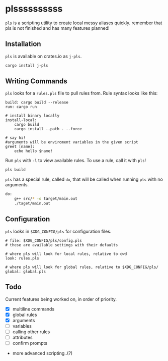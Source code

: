 # plssssssssss

`pls` is a scripting utility to create local messy aliases quickly.
remember that pls is not finished and has many features planned!

## Installation
`pls` is available on crates.io as `j-pls`.
```bash
cargo install j-pls
```

## Writing Commands  
`pls` looks for a `rules.pls` file to pull rules from. Rule syntax looks like this:
```
build: cargo build --release 
run: cargo run

# install binary locally
install-local: 
    cargo build 
    cargo install --path . --force

# say hi!
#arguments will be enviroment variables in the given script
greet [name]:
    echo hello $name!
```

Run `pls` with `-l` to view available rules.
To use a rule, call it with `pls`!
```bash
pls build
```

`pls` has a special rule, called `do`, that will be called when running `pls` with no arguments.
```bash
do: 
    g++ src/* -o target/main.out 
    ./taget/main.out
```

## Configuration
`pls` looks in `$XDG_CONFIG/pls` for configuration files.
```
# file: $XDG_CONFIG/pls/config.pls
# these are available settings with their defaults

# where pls will look for local rules, relative to cwd
look: rules.pls

# where pls will look for global rules, relative to $XDG_CONFIG/pls/ 
global: global.pls
```

## Todo 
Current features being worked on, in order of priority.
- [x] multiline commands
- [x] global rules
- [x] arguments 
- [ ] variables
- [ ] calling other rules
- [ ] attributes
- [ ] confirm prompts
- more advanced scripting..(?)

